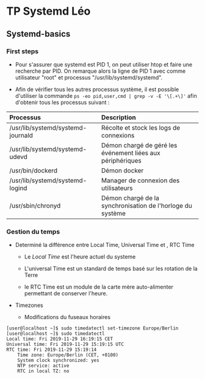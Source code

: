 # TP Systemd Léo

## Systemd-basics

### First steps

* Pour s'assurer que systemd est PID 1, on peut utiliser htop et faire une recherche par PID.
On remarque alors la ligne de PID 1 avec comme utilisateur "root" et processus "/usr/lib/systemd/systemd".

* Afin de vérifier tous les autres processus système, il est possible d'utiliser la commande ```ps -eo pid,user,cmd | grep -v -E '\[.+\]'``` afin d'obtenir tous les processus suivant :

| Processus     |  Description   |
|:------------|:-------------|
| /usr/lib/systemd/systemd-journald | Récolte et stock les logs de connexions |
| /usr/lib/systemd/systemd-udevd  | Démon chargé de géré les événement liées aux périphériques  |
| /usr/bin/dockerd | Démon docker |
| /usr/lib/systemd/systemd-logind | Manager de connexion des utilisateurs |
| /usr/sbin/chronyd | Démon chargé de la synchronisation de l'horloge du système |

### Gestion du temps

* Determiné la différence entre Local Time, Universal Time et , RTC Time

  * Le *Local Time* est l'heure actuel du systeme

  * L'universal Time est un standard de temps basé sur les rotation de la Terre

  * le RTC Time est un module de la carte mère auto-alimenter permettant de conserver l'heure.

* Timezones

  * Modifications du fuseaux horaires

```
[user@localhost ~]$ sudo timedatectl set-timezone Europe/Berlin
[user@localhost ~]$ sudo timedatectl
Local time: Fri 2019-11-29 16:19:15 CET
Universal time: Fri 2019-11-29 15:19:15 UTC
RTC time: Fri 2019-11-29 15:19:14
    Time zone: Europe/Berlin (CET, +0100)
    System clock synchronized: yes
    NTP service: active
    RTC in local TZ: no					   
```
